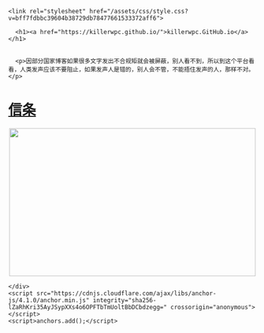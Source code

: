 <!DOCTYPE html>
<html lang="en-US">
  <head>
    <meta charset="UTF-8">
    <meta http-equiv="X-UA-Compatible" content="IE=edge">
    <meta name="viewport" content="width=device-width, initial-scale=1">

<!-- Begin Jekyll SEO tag v2.6.1 -->
<title></title>
<meta name="generator" content="Jekyll v3.9.0" />
<meta property="og:title" content="killerwpc.GitHub.io" />
<meta property="og:locale" content="en_US" />
<link rel="canonical" href="https://killerwpc.github.io/" />
<meta property="og:url" content="https://killerwpc.github.io/" />
<meta property="og:site_name" content="killerwpc.GitHub.io" />
<script type="application/ld+json">
{"@type":"WebSite","headline":"killerwpc.GitHub.io","url":"https://killerwpc.github.io/","name":"killerwpc.GitHub.io","@context":"https://schema.org"}</script>
<!-- End Jekyll SEO tag -->

    <link rel="stylesheet" href="/assets/css/style.css?v=bff7fdbbc39604b38729db78477661533372aff6">
  </head>
  <body>
    <div class="container-lg px-3 my-5 markdown-body">
      
      <h1><a href="https://killerwpc.github.io/">killerwpc.GitHub.io</a></h1>
      

      <p>因部分国家博客如果很多文字发出不合规矩就会被屏蔽，别人看不到，所以到这个平台看看，人类发声应该不要阻止，如果发声人是错的，别人会不管，不能捂住发声的人，那样不对。</p>
<h1 id="信条"><a href="https://github.com/killerwpc/killerwpc.GitHub.io/blob/main/%E4%BF%A1%E6%9D%A1/index.md" title="##信条">信条</a></h1>
<div align="center"> 
<img src="https://onedrive.gimhoy.com/1drv/aHR0cHM6Ly8xZHJ2Lm1zL3UvcyFBb2RxNGJ4X2V1UjBwUlp5Qm5YSGg3TG51dTQy.jpg" width="500" height="300" /> 
</div>


      
    </div>
    <script src="https://cdnjs.cloudflare.com/ajax/libs/anchor-js/4.1.0/anchor.min.js" integrity="sha256-lZaRhKri35AyJSypXXs4o6OPFTbTmUoltBbDCbdzegg=" crossorigin="anonymous"></script>
    <script>anchors.add();</script>
    
  </body>
</html>
